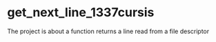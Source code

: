 # get_next_line_1337cursis
The project is about a function returns a line read from a file descriptor
